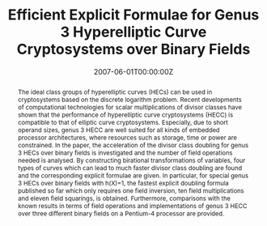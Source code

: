 ---
title: "Efficient Explicit Formulae for Genus 3 Hyperelliptic Curve Cryptosystems over Binary Fields"
authors:
- admin
- Thomas Wollinger
- Guang Gong

date: "2007-06-01T00:00:00Z"
doi: "10.1049/iet-ifs:20070003"

# Publication type.
# Legend: 0 = Uncategorized; 1 = Conference paper; 2 = Journal article;
# 3 = Preprint / Working Paper; 4 = Report; 5 = Book; 6 = Book section;
# 7 = Thesis; 8 = Patent
publication_types: ["2"]

# Publication name and optional abbreviated publication name.
publication: "*IET Information Security, 1*(2)"
publication_short: ""

abstract: The ideal class groups of hyperelliptic curves (HECs) can be used in cryptosystems based on the discrete logarithm problem. Recent developments of computational technologies for scalar multiplications of divisor classes have shown that the performance of hyperelliptic curve cryptosystems (HECC) is compatible to that of elliptic curve cryptosystems. Especially, due to short operand sizes, genus 3 HECC are well suited for all kinds of embedded processor architectures, where resources such as storage, time or power are constrained. In the paper, the acceleration of the divisor class doubling for genus 3 HECs over binary fields is investigated and the number of field operations needed is analysed. By constructing birational transformations of variables, four types of curves which can lead to much faster divisor class doubling are found and the corresponding explicit formulae are given. In particular, for special genus 3 HECs over binary fields with h(X)=1, the fastest explicit doubling formula published so far which only requires one field inversion, ten field multiplications and eleven field squarings, is obtained. Furthermore, comparisons with the known results in terms of field operations and implementations of genus 3 HECC over three different binary fields on a Pentium-4 processor are provided.
---